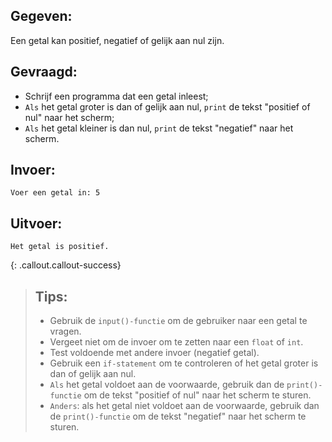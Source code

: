 ## Gegeven: 
Een getal kan positief, negatief of gelijk aan nul zijn.

## Gevraagd: 
* Schrijf een programma dat een getal inleest;
* `Als` het getal groter is dan of gelijk aan nul, `print` de tekst "positief of nul" naar het scherm;
* `Als` het getal kleiner is dan nul, `print` de tekst "negatief" naar het scherm.

## Invoer: 
```
Voer een getal in: 5
```

## Uitvoer: 
```
Het getal is positief. 
```

{: .callout.callout-success}
>## Tips: 
>* Gebruik de `input()-functie` om de gebruiker naar een getal te vragen. 
>* Vergeet niet om de invoer om te zetten naar een `float` of `int`.
>* Test voldoende met andere invoer (negatief getal). 
>* Gebruik een `if-statement` om te controleren of het getal groter is dan of gelijk aan nul.
>* `Als` het getal voldoet aan de voorwaarde, gebruik dan de `print()-functie` om de tekst "positief of nul" naar het scherm te sturen.
>* `Anders`: als het getal niet voldoet aan de voorwaarde, gebruik dan de `print()-functie` om de tekst "negatief" naar het scherm te sturen.
